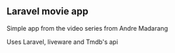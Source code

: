 ## Laravel movie app

Simple app from the video series from Andre Madarang

Uses Laravel, liveware and Tmdb's api
